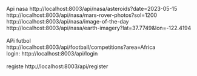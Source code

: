 Api nasa
http://localhost:8003/api/nasa/asteroids?date=2023-05-15 <br>
http://localhost:8003/api/nasa/mars-rover-photos?sol=1200 <br>
http://localhost:8003/api/nasa/image-of-the-day <br>
http://localhost:8003/api/nasa/earth-imagery?lat=37.7749&lon=-122.4194 <br>
 <br>
APi futbol <br>
http://localhost:8003/api/football/competitions?area=Africa
 <br>
login:
http://localhost:8003/api/login <br> <br>
registe
http://localhost:8003/api/register
